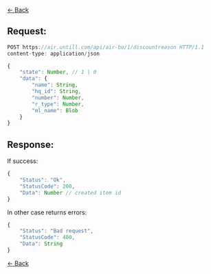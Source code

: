 [← Back](README.md)

## Request: 

```javascript
POST https://air.untill.com/api/air-bo/1/discountreason HTTP/1.1
content-type: application/json

{
    "state": Number, // 1 | 0
    "data": {
        "name": String,
        "hq_id": String,
        "number": Number,
        "r_type": Number,
        "ml_name": Blob
    }
}
```

## Response: 

If success:

```javascript 
{
    "Status": "Ok",
    "StatusCode": 200,
    "Data": Number // created item id
}
```

In other case returns errors:

```javascript
{
    "Status": "Bad request",
    "StatusCode": 400,
    "Data": String
}
```

[← Back](README.md)